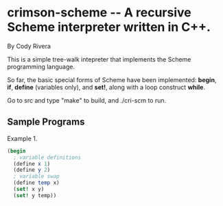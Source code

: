# crimson-scheme -- A recursive Scheme interpreter written in C++.
By Cody Rivera

This is a simple tree-walk intepreter that implements the Scheme programming language.

So far, the basic special forms of Scheme have been implemented: **begin**, **if**,
**define** (variables only), and **set!**, along with a loop construct **while**.

Go to src and type "make" to build, and ./cri-scm to run.

## Sample Programs

Example 1.
```scheme
(begin
  ; variable definitions
  (define x 1)
  (define y 2)
  ; variable swap
  (define temp x)
  (set! x y)
  (set! y temp))
```
